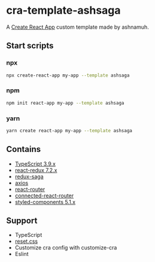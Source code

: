 # cra-template-ashsaga

A [Create React App](https://create-react-app.dev/) custom template made by ashnamuh.

## Start scripts

### npx

```sh
npx create-react-app my-app --template ashsaga
```

### npm

```sh
npm init react-app my-app --template ashsaga
```

### yarn

```sh
yarn create react-app my-app --template ashsaga
```

## Contains

- [TypeScript 3.9.x](https://github.com/microsoft/TypeScript)
- [react-redux 7.2.x](https://github.com/reduxjs/react-redux)
- [redux-saga](https://github.com/redux-saga/redux-saga)
- [axios](https://github.com/axios/axios)
- [react-router](https://github.com/ReactTraining/react-router)
- [connected-react-router](https://github.com/supasate/connected-react-router)
- [styled-components 5.1.x](https://github.com/styled-components/styled-components)

## Support

- TypeScript
- [reset.css](https://gist.github.com/DavidWells/18e73022e723037a50d6)
- Customize cra config with customize-cra
- Eslint
